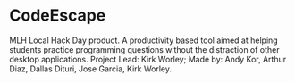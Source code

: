 # CodeEscape
MLH Local Hack Day product. A productivity based tool aimed at helping students practice programming questions without the distraction of other desktop applications. Project Lead: Kirk Worley; Made by: Andy Kor, Arthur Diaz, Dallas Dituri, Jose Garcia, Kirk Worley.

